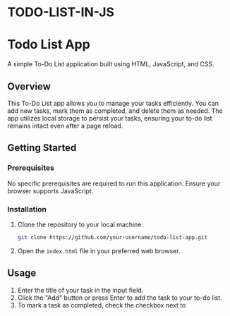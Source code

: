 ﻿# TODO-LIST-IN-JS

# Todo List App

A simple To-Do List application built using HTML, JavaScript, and CSS.

## Overview

This To-Do List app allows you to manage your tasks efficiently. You can add new tasks, mark them as completed, and delete them as needed. The app utilizes local storage to persist your tasks, ensuring your to-do list remains intact even after a page reload.

## Getting Started

### Prerequisites

No specific prerequisites are required to run this application. Ensure your browser supports JavaScript.

### Installation

1. Clone the repository to your local machine:

    ```bash
    git clone https://github.com/your-username/todo-list-app.git
    ```

2. Open the `index.html` file in your preferred web browser.

## Usage

1. Enter the title of your task in the input field.
2. Click the "Add" button or press Enter to add the task to your to-do list.
3. To mark a task as completed, check the checkbox next to

